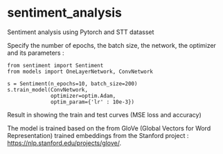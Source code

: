 # sentiment_analysis
Sentiment analysis using Pytorch and STT datasset

Specify the number of epochs, the batch size, the network, the optimizer and its parameters :


```    
from sentiment import Sentiment
from models import OneLayerNetwork, ConvNetwork

s = Sentiment(n_epochs=10, batch_size=200)
s.train_model(ConvNetwork,
              optimizer=optim.Adam,
              optim_param={'lr' : 10e-3})

```




Result in showing the train and test curves (MSE loss and accuracy)

The model is trained based on the from GloVe (Global Vectors for Word Representation) trained embeddings from the Stanford project : https://nlp.stanford.edu/projects/glove/. 
